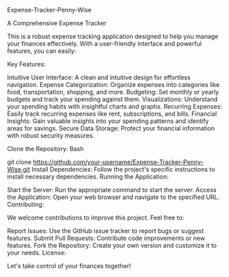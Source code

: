 Expense-Tracker-Penny-Wise

A Comprehensive Expense Tracker

This is a robust expense tracking application designed to help you manage your finances effectively. With a user-friendly interface and powerful features, you can easily:

Key Features:

Intuitive User Interface: A clean and intuitive design for effortless navigation.
Expense Categorization: Organize expenses into categories like food, transportation, shopping, and more.
Budgeting: Set monthly or yearly budgets and track your spending against them.
Visualizations: Understand your spending habits with insightful charts and graphs.
Recurring Expenses: Easily track recurring expenses like rent, subscriptions, and bills.
Financial Insights: Gain valuable insights into your spending patterns and identify areas for savings.
Secure Data Storage: Protect your financial information with robust security measures.



Clone the Repository:
Bash

git clone https://github.com/your-username/Expense-Tracker-Penny-Wise.git
Install Dependencies: Follow the project's specific instructions to install necessary dependencies.
Running the Application:

Start the Server: Run the appropriate command to start the server.
Access the Application: Open your web browser and navigate to the specified URL.
Contributing:

We welcome contributions to improve this project. Feel free to:

Report Issues: Use the GitHub issue tracker to report bugs or suggest features.
Submit Pull Requests: Contribute code improvements or new features.
Fork the Repository: Create your own version and customize it to your needs.
License:



Let's take control of your finances together!
